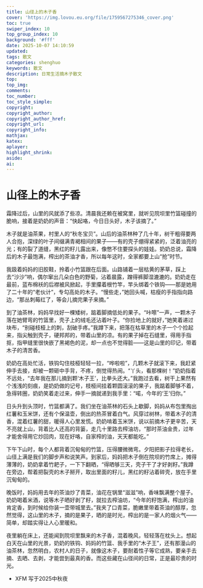 ```yaml
---
title: 山径上的木子香
cover: 'https://img.lovou.eu.org/file/1759567275346_cover.png'
toc: true
swiper_index: 10
top_group_index: 10
background: '#fff'
date: 2025-10-07 14:10:59
updated:
tags: 散文
categories: shenghuo
keywords: 散文
description: 日常生活摘木子散文
top:
top_img:
comments:
toc_number:
toc_style_simple:
copyright:
copyright_author:
copyright_author_href:
copyright_url:
copyright_info:
mathjax:
katex:
aplayer:
highlight_shrink:
aside:
ai:
---
```


# 山径上的木子香
霜降过后，山里的风就添了些凉。清晨我还赖在被窝里，就听见院坝里竹篮碰撞的脆响，接着是奶奶的声音：“快起咯，今日日头好，木子该摘了。”

木子就是油茶果，村里人的“秋冬宝贝”。山后的油茶林种了几十年，树干粗得要两人合抱，深绿的叶子间缀满青褐相间的果子——有的壳子绷得紧紧的，泛着油亮的光；有的裂了道缝，黑红的籽儿露出来，像憋不住要探头的娃娃。奶奶总说，霜降后的木子最饱满，榨出的茶油才香，所以每年这时，全家都要上山“抢”时节。

我趿着妈妈的旧胶鞋，拎着小竹篮跟在后面。山路铺着一层枯黄的茅草，踩上去“沙沙”响，偶尔窜出几朵白色的野菊，沾着晨露，蹭得裤脚湿漉漉的。奶奶走在最前，蓝布棉袄的后襟被风掀起，手里攥着根竹竿，竿头绑着个铁钩——那是她用了二十年的“老伙计”，专勾高处的木子。“慢些走，”她回头喊，枯瘦的手指指向路边，“那丛刺莓红了，等会儿摘完果子来摘。”

到了油茶林，妈妈早找好一棵矮树，踮着脚摘低处的果子。“咔嚓”一声，一颗木子落在她臂弯的竹篮里，壳子上的绒毛还沾着叶子。“你捡地上的就好，”她笑着递过块布，“别碰枝桠上的刺，刮破手疼。”我蹲下来，把落在枯草里的木子一个个捡起来，指尖触到壳子，硬邦邦的，带着山里的凉。有的果子掉在石缝里，得用手指抠，指甲缝里很快嵌了黑褐色的泥，却一点也不觉得脏——这是山里的印记，带着木子的清苦香。

奶奶在高处忙活，铁钩勾住枝桠轻轻一拉，“哗啦啦”，几颗木子就滚下来，我赶紧伸手去接，却被一颗砸中手背，不疼，倒觉得热闹。“丫头，看那棵树！”奶奶指着不远处，“去年我在那儿摘到颗‘木子王’，比拳头还大。”我跑过去看，树干上果然有个浅浅的刻痕，是奶奶做的记号，枝桠间挂着颗圆滚滚的果子，我踮着脚够不着，急得转圈，奶奶笑着走过来，伸手一摘就递到我手里：“喏，今年的‘王’归你。”

日头升到头顶时，竹篮都满了。我们坐在油茶林的石头上歇脚，妈妈从布包里掏出红薯和玉米饼，还有个保温壶，倒出的热茶冒着白气。风穿过树林，带着木子的清香，混着红薯的甜，暖得人心里发慌。奶奶啃着玉米饼，说以前摘木子更辛苦，天不亮就上山，背着比人还高的背篓，走几十里路去榨油坊，“那时茶油金贵，过年才能舍得用它炒回肉，现在好咯，自家榨的油，天天都能吃。”

下午下山时，每个人都背着沉甸甸的竹篮，压得腰微微弯。夕阳把影子拉得老长，山径上满是我们的脚步声和说笑声。到家后，妈妈把木子倒在院坝的竹席上，摊得薄薄的，奶奶拿着竹耙子，一下下翻晒，“得晒够三天，壳子干了才好剥籽。”我蹲在旁边，帮着把裂壳的木子掰开，取出里面的籽儿，黑红的籽沾着碎壳，放在手里沉甸甸的。

晚饭时，妈妈用去年的茶油炒了青菜，油花在锅里“滋滋”响，香味飘满整个屋子。奶奶喝着米酒，说等木子晒好剥了籽，就拉去榨油坊，“今年的籽饱满，榨出的油肯定香，到时候给你装一壶带城里去。”我夹了口青菜，脆嫩里带着茶油的醇厚，忽然觉得，这山里的木子，摘的是果子，晒的是时光，榨出的是一家人的烟火气——简单，却踏实得让人心里暖和。

夜里躺在床上，还能闻到院坝里飘来的木子香，混着晚风，轻轻落在枕头上。想起白天在山里的光景，奶奶的铁钩、妈妈的竹篮、我手里的“木子王”，还有那漫山的油茶林，忽然明白，农村人的日子，就像这木子，要耐着性子等它成熟，要亲手去摘、去晒、去剥，才能尝到最真的香。而这些藏在山径间的日常，正是最珍贵的时光。

- XFM 写于2025中秋夜
